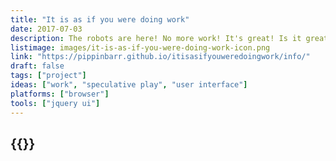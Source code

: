 ```yaml
---
title: "It is as if you were doing work"
date: 2017-07-03
description: The robots are here! No more work! It's great! Is it great?! Wait! You feel apathetic and unproductive! You miss clicking buttons! You miss waiting for progress bars! You miss checkboxes! You miss work! But it's going to be okay! Use this handy application and it is as if you were doing work!
listimage: images/it-is-as-if-you-were-doing-work-icon.png
link: "https://pippinbarr.github.io/itisasifyouweredoingwork/info/"
draft: false
tags: ["project"]
ideas: ["work", "speculative play", "user interface"]
platforms: ["browser"]
tools: ["jquery ui"]
---
```


## {{<param title >}}
